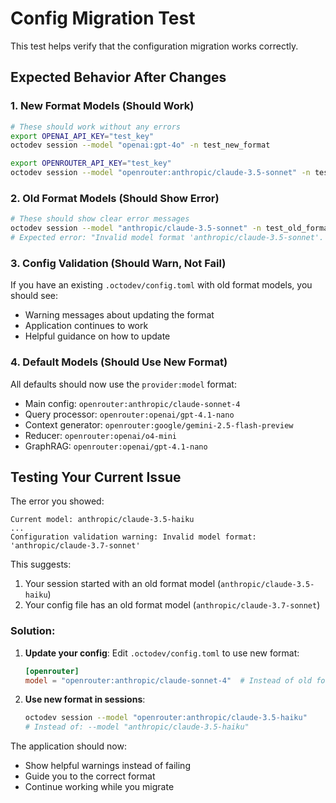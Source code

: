 # Config Migration Test

This test helps verify that the configuration migration works correctly.

## Expected Behavior After Changes

### 1. New Format Models (Should Work)
```bash
# These should work without any errors
export OPENAI_API_KEY="test_key"
octodev session --model "openai:gpt-4o" -n test_new_format

export OPENROUTER_API_KEY="test_key"  
octodev session --model "openrouter:anthropic/claude-3.5-sonnet" -n test_new_format_2
```

### 2. Old Format Models (Should Show Error)
```bash
# These should show clear error messages
octodev session --model "anthropic/claude-3.5-sonnet" -n test_old_format
# Expected error: "Invalid model format 'anthropic/claude-3.5-sonnet'. Must specify provider..."
```

### 3. Config Validation (Should Warn, Not Fail)
If you have an existing `.octodev/config.toml` with old format models, you should see:
- Warning messages about updating the format
- Application continues to work
- Helpful guidance on how to update

### 4. Default Models (Should Use New Format)
All defaults should now use the `provider:model` format:
- Main config: `openrouter:anthropic/claude-sonnet-4`
- Query processor: `openrouter:openai/gpt-4.1-nano`
- Context generator: `openrouter:google/gemini-2.5-flash-preview`
- Reducer: `openrouter:openai/o4-mini`
- GraphRAG: `openrouter:openai/gpt-4.1-nano`

## Testing Your Current Issue

The error you showed:
```
Current model: anthropic/claude-3.5-haiku
...
Configuration validation warning: Invalid model format: 'anthropic/claude-3.7-sonnet'
```

This suggests:
1. Your session started with an old format model (`anthropic/claude-3.5-haiku`)
2. Your config file has an old format model (`anthropic/claude-3.7-sonnet`)

### Solution:
1. **Update your config**: Edit `.octodev/config.toml` to use new format:
   ```toml
   [openrouter]
   model = "openrouter:anthropic/claude-sonnet-4"  # Instead of old format
   ```

2. **Use new format in sessions**:
   ```bash
   octodev session --model "openrouter:anthropic/claude-3.5-haiku"
   # Instead of: --model "anthropic/claude-3.5-haiku"
   ```

The application should now:
- Show helpful warnings instead of failing
- Guide you to the correct format
- Continue working while you migrate